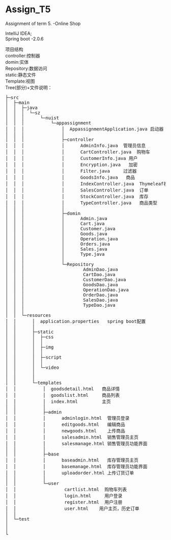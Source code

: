 # Assign_T5
Assignment of term 5. -Online Shop

IntelliJ IDEA;<br>
Spring boot -2.0.6<br>

项目结构<br>
controller:控制器<br>
domin:实体<br>
Repository:数据访问<br>
static:静态文件<br>
Template:视图<br>
Tree(部分)+文件说明：<br>
<pre>
├─src
│  ├─main
│  │  ├─java
│  │  │  └─sz
│  │  │      └─nuist
│  │  │          └─appassignment
│  │  │              │  AppassignmentApplication.java 启动器
│  │  │              │  
│  │  │              ├─controller
│  │  │              │      AdminInfo.java  管理员信息
│  │  │              │      CartController.java  购物车
│  │  │              │      CustomerInfo.java 用户
│  │  │              │      Encryption.java   加密
│  │  │              │      Filter.java     过滤器
│  │  │              │      GoodsInfo.java   商品
│  │  │              │      IndexController.java  Thymeleaf视图控制
│  │  │              │      SalesController.java  订单
│  │  │              │      StockController.java  库存
│  │  │              │      TypeController.java   商品类型
│  │  │              │      
│  │  │              ├─domin
│  │  │              │      Admin.java
│  │  │              │      Cart.java
│  │  │              │      Customer.java
│  │  │              │      Goods.java
│  │  │              │      Operation.java
│  │  │              │      Orders.java
│  │  │              │      Sales.java
│  │  │              │      Type.java
│  │  │              │      
│  │  │              └─Repository
│  │  │                      AdminDao.java
│  │  │                      CartDao.java
│  │  │                      CustomerDao.java
│  │  │                      GoodsDao.java
│  │  │                      OperationDao.java
│  │  │                      OrderDao.java
│  │  │                      SalesDao.java
│  │  │                      TypeDao.java
│  │  │                      
│  │  └─resources
│  │      │  application.properties   spring boot配置
│  │      │  
│  │      ├─static
│  │      │  ├─css
│  │      │  │          
│  │      │  ├─img
│  │      │  │      
│  │      │  ├─script
│  │      │  │   
│  │      │  └─video
│  │      │   
│  │      │          
│  │      └─templates
│  │          │  goodsdetail.html   商品详情
│  │          │  goodslist.html     商品列表
│  │          │  index.html         主页
│  │          │  
│  │          ├─admin
│  │          │      adminlogin.html  管理员登录
│  │          │      editgoods.html   编辑商品
│  │          │      newgoods.html    上传商品
│  │          │      salesadmin.html  销售管理员主页
│  │          │      salesmanage.html 销售管理员功能界面
│  │          │      
│  │          ├─base
│  │          │      baseadmin.html   库存管理员主页
│  │          │      basemanage.html  库存管理员功能界面
│  │          │      uploadorder.html 上传订货订单
│  │          │      
│  │          └─user
│  │                  cartlist.html  购物车列表
│  │                  login.html     用户登录
│  │                  register.html  用户注册
│  │                  user.html    用户主页，历史订单
│  │                  
│  └─test
│  
│                          
└

</pre>

